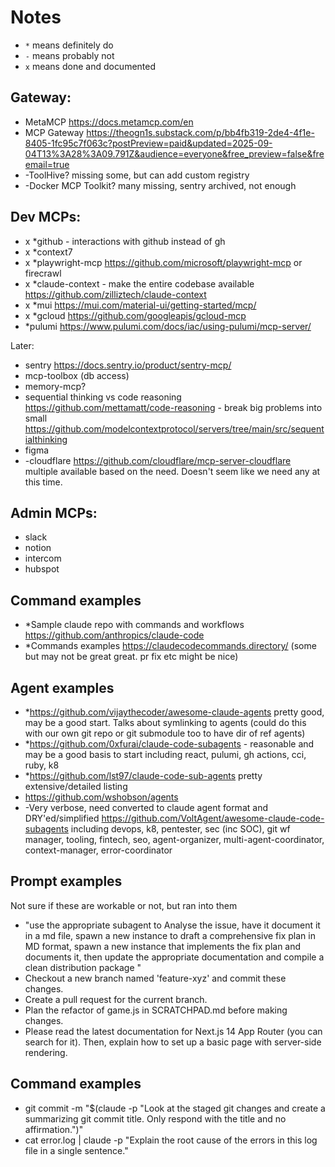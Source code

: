 # Notes

- `*` means definitely do
- `-` means probably not
- `x` means done and documented

## Gateway:
- MetaMCP https://docs.metamcp.com/en
- MCP Gateway https://theogn1s.substack.com/p/bb4fb319-2de4-4f1e-8405-1fc95c7f063c?postPreview=paid&updated=2025-09-04T13%3A28%3A09.791Z&audience=everyone&free_preview=false&freemail=true
- -ToolHive?  missing some, but can add custom registry
- -Docker MCP Toolkit? many missing, sentry archived, not enough

## Dev MCPs:
- x *github - interactions with github instead of gh
- x *context7
- x *playwright-mcp https://github.com/microsoft/playwright-mcp or firecrawl
- x *claude-context - make the entire codebase available https://github.com/zilliztech/claude-context
- x *mui https://mui.com/material-ui/getting-started/mcp/
- x *gcloud https://github.com/googleapis/gcloud-mcp
- *pulumi https://www.pulumi.com/docs/iac/using-pulumi/mcp-server/

Later:
- sentry https://docs.sentry.io/product/sentry-mcp/
- mcp-toolbox (db access)
- memory-mcp?
- sequential thinking vs code reasoning https://github.com/mettamatt/code-reasoning - break big problems into small https://github.com/modelcontextprotocol/servers/tree/main/src/sequentialthinking
- figma
- -cloudflare https://github.com/cloudflare/mcp-server-cloudflare multiple available based on the need.  Doesn't seem like we need any at this time.

## Admin MCPs:
- slack
- notion
- intercom
- hubspot

## Command examples
- *Sample claude repo with commands and workflows https://github.com/anthropics/claude-code
- *Commands examples https://claudecodecommands.directory/ (some but may not be great great.  pr fix etc might be nice)

## Agent examples
- *https://github.com/vijaythecoder/awesome-claude-agents pretty good, may be a good start. Talks about symlinking to agents (could do this with our own git repo or git submodule too to have dir of ref agents)
- *https://github.com/0xfurai/claude-code-subagents - reasonable and may be a good basis to start including react, pulumi, gh actions, cci, ruby, k8
- *https://github.com/lst97/claude-code-sub-agents pretty extensive/detailed listing
- https://github.com/wshobson/agents
- -Very verbose, need converted to claude agent format and DRY'ed/simplified https://github.com/VoltAgent/awesome-claude-code-subagents including devops, k8, pentester, sec (inc SOC), git wf manager, tooling,
    fintech, seo, agent-organizer, multi-agent-coordinator, context-manager, error-coordinator

## Prompt examples
Not sure if these are workable or not, but ran into them
- "use the appropriate subagent to Analyse the issue, have it document it in a md file, spawn a new instance to draft a comprehensive fix plan in MD format, spawn a new instance that implements the fix plan and documents it, then update the appropriate documentation and compile a clean distribution package "
- Checkout a new branch named 'feature-xyz' and commit these changes.
- Create a pull request for the current branch.
- Plan the refactor of game.js in SCRATCHPAD.md before making changes.
- Please read the latest documentation for Next.js 14 App Router (you can search for it). Then, explain how to set up a basic page with server-side rendering.

## Command examples
- git commit -m "$(claude -p "Look at the staged git changes and create a summarizing git commit title. Only respond with the title and no affirmation.")"
- cat error.log | claude -p "Explain the root cause of the errors in this log file in a single sentence."
